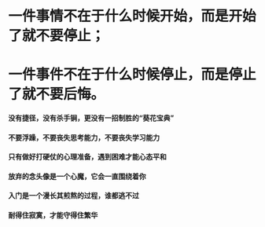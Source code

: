 

# 一件事情不在于什么时候开始，而是开始了就不要停止；
# 一件事件不在于什么时候停止，而是停止了就不要后悔。


#### 没有捷径，没有杀手锏，更没有一招制胜的“葵花宝典”
#### 不要浮躁，不要丧失思考能力，不要丧失学习能力
#### 只有做好打硬仗的心理准备，遇到困难才能心态平和
#### 放弃的念头像是一个心魔，它会一直围绕着你
#### 入门是一个漫长其煎熬的过程，谁都逃不过
#### 耐得住寂寞，才能守得住繁华

